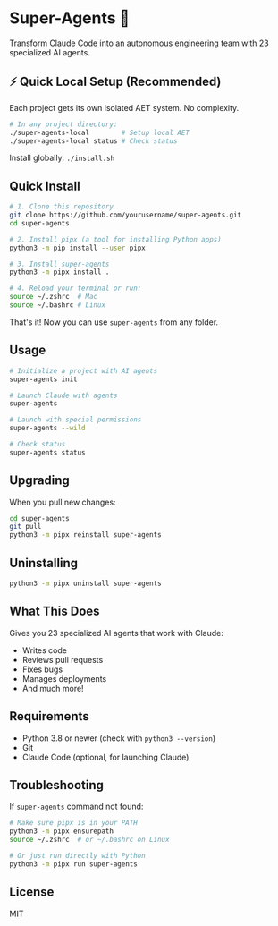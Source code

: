 # Super-Agents 🤖

Transform Claude Code into an autonomous engineering team with 23 specialized AI agents.

## ⚡ Quick Local Setup (Recommended)

Each project gets its own isolated AET system. No complexity.

```bash
# In any project directory:
./super-agents-local        # Setup local AET
./super-agents-local status # Check status
```

Install globally: `./install.sh`

## Quick Install

```bash
# 1. Clone this repository
git clone https://github.com/yourusername/super-agents.git
cd super-agents

# 2. Install pipx (a tool for installing Python apps)
python3 -m pip install --user pipx

# 3. Install super-agents
python3 -m pipx install .

# 4. Reload your terminal or run:
source ~/.zshrc  # Mac
source ~/.bashrc # Linux
```

That's it! Now you can use `super-agents` from any folder.

## Usage

```bash
# Initialize a project with AI agents
super-agents init

# Launch Claude with agents
super-agents

# Launch with special permissions
super-agents --wild

# Check status
super-agents status
```

## Upgrading

When you pull new changes:
```bash
cd super-agents
git pull
python3 -m pipx reinstall super-agents
```

## Uninstalling

```bash
python3 -m pipx uninstall super-agents
```

## What This Does

Gives you 23 specialized AI agents that work with Claude:
- Writes code
- Reviews pull requests  
- Fixes bugs
- Manages deployments
- And much more!

## Requirements

- Python 3.8 or newer (check with `python3 --version`)
- Git
- Claude Code (optional, for launching Claude)

## Troubleshooting

If `super-agents` command not found:
```bash
# Make sure pipx is in your PATH
python3 -m pipx ensurepath
source ~/.zshrc  # or ~/.bashrc on Linux

# Or just run directly with Python
python3 -m pipx run super-agents
```

## License

MIT